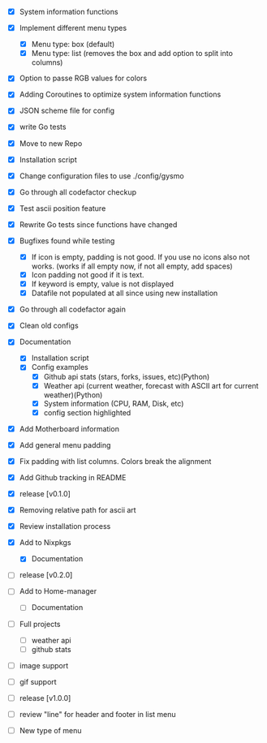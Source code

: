 - [x] System information functions

- [x] Implement different menu types
  - [x] Menu type: box (default)
  - [x] Menu type: list (removes the box and add option to split into columns)

- [x] Option to passe RGB values for colors

- [x] Adding Coroutines to optimize system information functions

- [x] JSON scheme file for config

- [x] write Go tests

- [x] Move to new Repo

- [x] Installation script

- [x] Change configuration files to use ./config/gysmo

- [x] Go through all codefactor checkup

- [x] Test ascii position feature

- [x] Rewrite Go tests since functions have changed

- [x] Bugfixes found while testing
  - [x] If icon is empty, padding is not good. If you use no icons also not works. (works if all empty now, if not all empty, add spaces)
  - [x] Icon padding not good if it is text.
  - [x] If keyword is empty, value is not displayed
  - [x] Datafile not populated at all since using new installation

- [x] Go through all codefactor again

- [x] Clean old configs

- [x] Documentation
  - [x] Installation script
  - [x] Config examples
    - [x] Github api stats (stars, forks, issues, etc)(Python)
    - [x] Weather api (current weather, forecast with ASCII art for current weather)(Python)
    - [x] System information (CPU, RAM, Disk, etc)
    - [x] config section highlighted

- [x] Add Motherboard information

- [x] Add general menu padding

- [x] Fix padding with list columns. Colors break the alignment

- [x] Add Github tracking in README

- [x] release [v0.1.0]

- [x] Removing relative path for ascii art

- [x] Review installation process

- [x] Add to Nixpkgs
  - [x] Documentation

- [ ] release [v0.2.0]

- [ ] Add to Home-manager
  - [ ] Documentation

- [ ] Full projects
  - [ ] weather api
  - [ ] github stats

- [ ] image support

- [ ] gif support

- [ ] release [v1.0.0]

- [ ] review "line" for header and footer in list menu

- [ ] New type of menu
